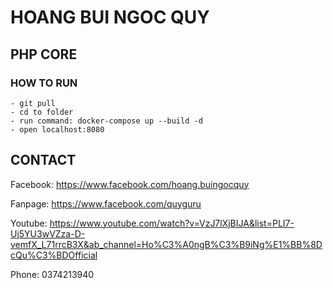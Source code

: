 # HOANG BUI NGOC QUY
## PHP CORE

### HOW TO RUN
    - git pull
    - cd to folder
    - run command: docker-compose up --build -d
    - open localhost:8080

## CONTACT
Facebook: https://www.facebook.com/hoang.buingocquy

Fanpage: https://www.facebook.com/quyguru

Youtube: https://www.youtube.com/watch?v=VzJ7lXjBIJA&list=PLI7-Uj5YU3wVZza-D-vemfX_L71rrcB3X&ab_channel=Ho%C3%A0ngB%C3%B9iNg%E1%BB%8DcQu%C3%BDOfficial

Phone: 0374213940

